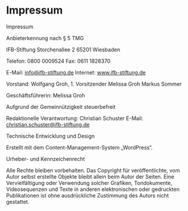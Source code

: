 # Impressum


Impressum

Anbieterkennung nach § 5 TMG

IFB-Stiftung
Storchenallee 2
65201 Wiesbaden

Telefon: 0800 0009524
Fax: 0611 1828370

E-Mail: info@ifb-stiftung.de
Internet: www.ifb-stiftung.de

Vorstand:
Wolfgang Groh, 1. Vorsitzender
Melissa Groh
Markus Sommer

Geschäftsführerin: Melissa Groh


Aufgrund der Gemeinnützigkeit steuerbefreit

Redaktionelle Verantwortung:
Christian Schuster
E-Mail: christian.schuster@ifb-stiftung.de


Technische Entwicklung und Design

Erstellt mit dem Content-Management-System „WordPress“.

Urheber- und Kennzeichenrecht

Alle Rechte bleiben vorbehalten. Das Copyright für veröffentlichte, vom Autor selbst erstellte Objekte bleibt allein beim Autor der Seiten. Eine Vervielfältigung oder Verwendung solcher Grafiken, Tondokumente, Videosequenzen und Texte in anderen elektronischen oder gedruckten Publikationen ist ohne ausdrückliche Zustimmung des Autors nicht gestattet.

